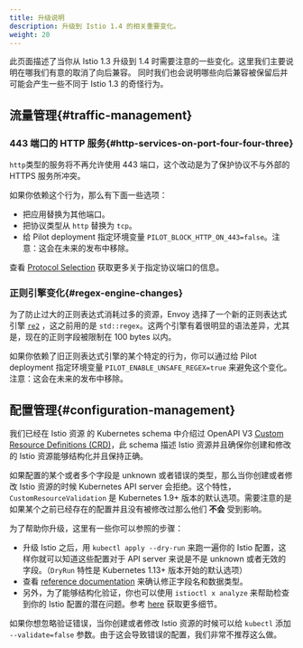 ```yaml
---
title: 升级说明
description: 升级到 Istio 1.4 的相关重要变化。
weight: 20
---
```


此页面描述了当你从 Istio 1.3 升级到 1.4 时需要注意的一些变化。这里我们主要说明在哪我们有意的取消了向后兼容。
同时我们也会说明哪些向后兼容被保留后并可能会产生一些不同于 Istio 1.3 的奇怪行为。

## 流量管理{#traffic-management}

### 443 端口的 HTTP 服务{#http-services-on-port-four-four-three}

`http`类型的服务将不再允许使用 443 端口，这个改动是为了保护协议不与外部的 HTTPS 服务所冲突。

如果你依赖这个行为，那么有下面一些选项：

* 把应用替换为其他端口。
* 把协议类型从 `http` 替换为 `tcp`。
* 给 Pilot deployment 指定环境变量 `PILOT_BLOCK_HTTP_ON_443=false`。注意：这会在未来的发布中移除。

查看 [Protocol Selection](/zh/docs/ops/configuration/traffic-management/protocol-selection/) 获取更多关于指定协议端口的信息。

### 正则引擎变化{#regex-engine-changes}

为了防止过大的正则表达式消耗过多的资源，Envoy 选择了一个新的正则表达式引擎 [`re2`](https://github.com/google/re2) ，这之前用的是 `std::regex`。这两个引擎有着很明显的语法差异，尤其是，现在的正则字段被限制在 100 bytes 以内。

如果你依赖了旧正则表达式引擎的某个特定的行为，你可以通过给 Pilot deployment 指定环境变量 `PILOT_ENABLE_UNSAFE_REGEX=true` 来避免这个变化。注意：这会在未来的发布中移除。

## 配置管理{#configuration-management}

我们已经在 Istio 资源 的 Kubernetes schema 中介绍过 OpenAPI V3 [Custom Resource Definitions (CRD)](https://kubernetes.io/zh-cn/docs/concepts/extend-kubernetes/api-extension/custom-resources/#customresourcedefinitions)，此 schema 描述 Istio 资源并且确保你创建和修改的 Istio 资源能够结构化并且保持正确。

如果配置的某个或者多个字段是 unknown 或者错误的类型，那么当你创建或者修改 Istio 资源的时候 Kubernetes API server 会拒绝。这个特性，`CustomResourceValidation` 是 Kubernetes 1.9+ 版本的默认选项。需要注意的是如果某个之前已经存在的配置并且没有被修改过那么他们 __不会__ 受到影响。

为了帮助你升级，这里有一些你可以参照的步骤：

* 升级 Istio 之后，用 `kubectl apply --dry-run` 来跑一遍你的 Istio 配置，这样你就可以知道这些配置对于 API server 来说是不是 unknown 或者无效的字段。（`DryRun` 特性是 Kubernetes 1.13+ 版本开始的默认选项）
* 查看 [reference documentation](/zh/docs/reference/config/) 来确认修正字段名和数据类型。
* 另外，为了能够结构化验证，你也可以使用 `istioctl x analyze` 来帮助检查到你的 Istio 配置的潜在问题。参考 [here](/zh/docs/ops/diagnostic-tools/istioctl-analyze/) 获取更多细节。

如果你想忽略验证错误，当你创建或者修改 Istio 资源的时候可以给 `kubectl` 添加 `--validate=false` 参数。由于这会导致错误的配置，我们非常不推荐这么做。
